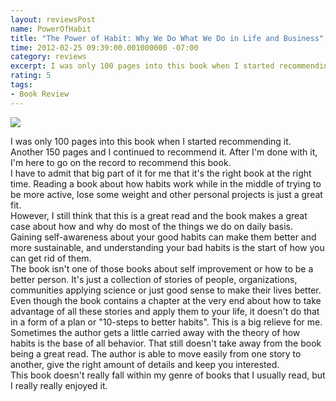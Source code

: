 ```yaml
---
layout: reviewsPost
name: PowerOfHabit
title: "The Power of Habit: Why We Do What We Do in Life and Business"
time: 2012-02-25 09:39:00.001000000 -07:00
category: reviews
excerpt: I was only 100 pages into this book when I started recommending it
rating: 5
tags:
- Book Review
---
```

<img class="imageOnRight" src="{{ site.imgFolder_reviews }}{{ page.name }}/PowerOfHabitCover.jpg">

<div class="stars" title="{{ page.rating }} Stars" data-percent="{{ page.rating }}"></div>

I was only 100 pages into this book when I started recommending it. Another 150 pages and I continued to recommend it. After I'm done with it, I'm here to go on the record to recommend this book.  
I have to admit that big part of it for me that it's the right book at the right time. Reading a book about how habits work while in the middle of trying to be more active, lose some weight and other personal projects is just a great fit.  
However, I still think that this is a great read and the book makes a great case about how and why do most of the things we do on daily basis. Gaining self-awareness about your good habits can make them better and more sustainable, and understanding your bad habits is the start of how you can get rid of them.  
The book isn't one of those books about self improvement or how to be a better person. It's just a collection of stories of people, organizations, communities applying science or just good sense to make their lives better. Even though the book contains a chapter at the very end about how to take advantage of all these stories and apply them to your life, it doesn't do that in a form of a plan or "10-steps to better habits". This is a big relieve for me.  
Sometimes the author gets a little carried away with the theory of how habits is the base of all behavior. That still doesn't take away from the book being a great read. The author is able to move easily from one story to another, give the right amount of details and keep you interested.  
This book doesn't really fall within my genre of books that I usually read, but I really really enjoyed it.  